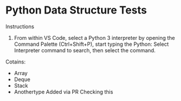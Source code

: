 # Python Data Structure Tests
Instructions
1. From within VS Code, select a Python 3 interpreter by opening the Command Palette (Ctrl+Shift+P), start typing the Python: Select Interpreter command to search, then select the command.

Cotains:
* Array
* Deque
* Stack
* Anothertype
Added via PR
Checking this
